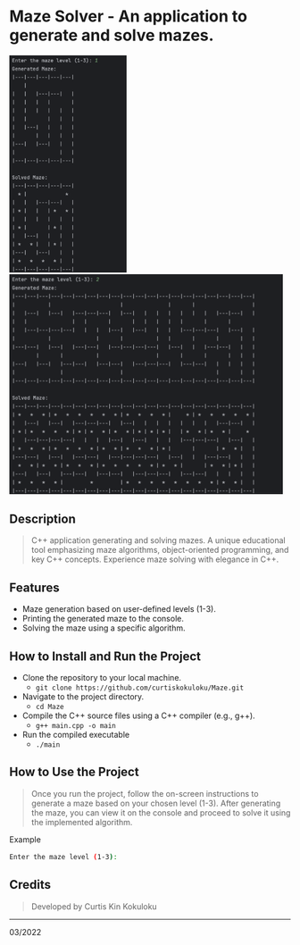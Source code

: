 # Maze Solver - An application to generate and solve mazes.

<img src="maze-level1.png" width="210"/> <img src="maze-level2.png" width="490"/>

## Description

> C++ application generating and solving mazes. A unique educational tool emphasizing maze algorithms, object-oriented programming, and key C++ concepts. Experience maze solving with elegance in C++.

## Features

- Maze generation based on user-defined levels (1-3).
- Printing the generated maze to the console.
- Solving the maze using a specific algorithm.

## How to Install and Run the Project

- Clone the repository to your local machine.
  - `git clone https://github.com/curtiskokuloku/Maze.git`
- Navigate to the project directory.
  - `cd Maze`
- Compile the C++ source files using a C++ compiler (e.g., g++).
  - `g++ main.cpp -o main`
- Run the compiled executable
  - `./main`

## How to Use the Project

> Once you run the project, follow the on-screen instructions to generate a maze based
> on your chosen level (1-3).
> After generating the maze, you can view it on the console and proceed to solve
> it using the implemented algorithm.

Example

```bash
Enter the maze level (1-3):
```

## Credits

> Developed by Curtis Kin Kokuloku
---
03/2022

